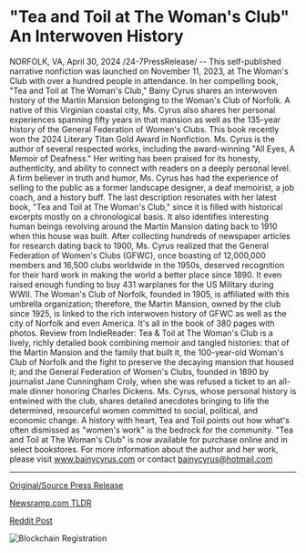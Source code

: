# "Tea and Toil at The Woman's Club" An Interwoven History

NORFOLK, VA, April 30, 2024 /24-7PressRelease/ -- This self-published narrative nonfiction was launched on November 11, 2023, at The Woman's Club with over a hundred people in attendance. In her compelling book, "Tea and Toil at The Woman's Club," Bainy Cyrus shares an interwoven history of the Martin Mansion belonging to the Woman's Club of Norfolk. A native of this Virginian coastal city, Ms. Cyrus also shares her personal experiences spanning fifty years in that mansion as well as the 135-year history of the General Federation of Women's Clubs. This book recently won the 2024 Literary Titan Gold Award in Nonfiction.  Ms. Cyrus is the author of several respected works, including the award-winning "All Eyes, A Memoir of Deafness." Her writing has been praised for its honesty, authenticity, and ability to connect with readers on a deeply personal level. A firm believer in truth and humor, Ms. Cyrus has had the experience of selling to the public as a former landscape designer, a deaf memoirist, a job coach, and a history buff. The last description resonates with her latest book, "Tea and Toil at The Woman's Club," since it is filled with historical excerpts mostly on a chronological basis. It also identifies interesting human beings revolving around the Martin Mansion dating back to 1910 when this house was built.  After collecting hundreds of newspaper articles for research dating back to 1900, Ms. Cyrus realized that the General Federation of Women's Clubs (GFWC), once boasting of 12,000,000 members and 16,500 clubs worldwide in the 1950s, deserved recognition for their hard work in making the world a better place since 1890. It even raised enough funding to buy 431 warplanes for the US Military during WWII. The Woman's Club of Norfolk, founded in 1905, is affiliated with this umbrella organization; therefore, the Martin Mansion, owned by the club since 1925, is linked to the rich interwoven history of GFWC as well as the city of Norfolk and even America. It's all in the book of 380 pages with photos.   Review from IndieReader: Tea & Toil at The Woman's Club is a lively, richly detailed book combining memoir and tangled histories: that of the Martin Mansion and the family that built it, the 100-year-old Woman's Club of Norfolk and the fight to preserve the decaying mansion that housed it; and the General Federation of Women's Clubs, founded in 1890 by journalist Jane Cunningham Croly, when she was refused a ticket to an all-male dinner honoring Charles Dickens. Ms. Cyrus, whose personal history is entwined with the club, shares detailed anecdotes bringing to life the determined, resourceful women committed to social, political, and economic change. A history with heart, Tea and Toil points out how what's often dismissed as "women's work" is the bedrock for the community.  "Tea and Toil at The Woman's Club" is now available for purchase online and in select bookstores. For more information about the author and her work, please visit www.bainycyrus.com or contact bainycyrus@hotmail.com 

---

[Original/Source Press Release](https://www.24-7pressrelease.com/press-release/510493/tea-and-toil-at-the-womans-club-an-interwoven-history)
                    

[Newsramp.com TLDR](https://newsramp.com/curated-news/award-winning-author-bainy-cyrus-releases-tea-and-toil-at-the-woman-s-club/e695ed6a7ec536f1678bd2b81ae3b5c4) 

 



[Reddit Post](https://www.reddit.com/r/BookNews/comments/1cgmrn5/awardwinning_author_bainy_cyrus_releases_tea_and/) 



![Blockchain Registration](https://cdn.newsramp.app/24-7PressRelease/qrcode/244/30/yogat5xG.webp)